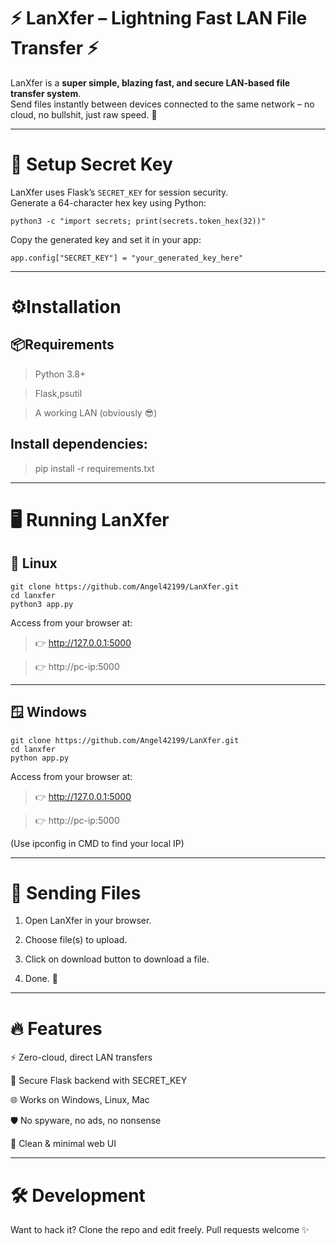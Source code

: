 # ⚡ LanXfer – Lightning Fast LAN File Transfer ⚡

LanXfer is a **super simple, blazing fast, and secure LAN-based file transfer system**.  
Send files instantly between devices connected to the same network – no cloud, no bullshit, just raw speed. 🚀

---

# 🔑 Setup Secret Key

LanXfer uses Flask’s `SECRET_KEY` for session security.  
Generate a 64-character hex key using Python:

```
python3 -c "import secrets; print(secrets.token_hex(32))"
```
Copy the generated key and set it in your app:
```
app.config["SECRET_KEY"] = "your_generated_key_here"
```

---

# ⚙️Installation

## 📦Requirements

> Python 3.8+

> Flask,psutil

> A working LAN (obviously 😎)


## Install dependencies:

> pip install -r requirements.txt


---

# 🖥️ Running LanXfer

## 🐧 Linux

```
git clone https://github.com/Angel42199/LanXfer.git
cd lanxfer
python3 app.py
```
Access from your browser at:
> 👉 http://127.0.0.1:5000

> 👉 http://pc-ip:5000


---

## 🪟 Windows
```
git clone https://github.com/Angel42199/LanXfer.git
cd lanxfer
python app.py
```
Access from your browser at:
>👉 http://127.0.0.1:5000

>👉 http://pc-ip:5000

(Use ipconfig in CMD to find your local IP)


---

# 📂 Sending Files

1. Open LanXfer in your browser.


2. Choose file(s) to upload.


3. Click on download button to download a file.


4. Done. 💨




---

# 🔥 Features

⚡ Zero-cloud, direct LAN transfers

🔑 Secure Flask backend with SECRET_KEY

🌐 Works on Windows, Linux, Mac

🛡️ No spyware, no ads, no nonsense

🖤 Clean & minimal web UI



---

# 🛠️ Development

Want to hack it? Clone the repo and edit freely.
Pull requests welcome ✨

